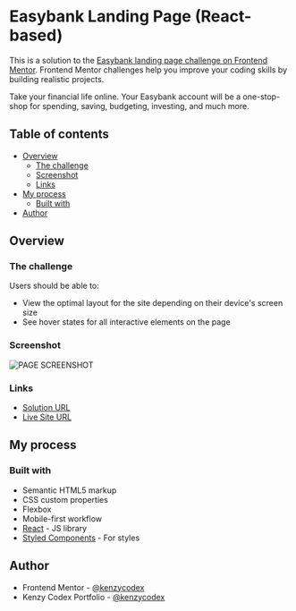 # Easybank Landing Page (React-based)

This is a solution to the [Easybank landing page challenge on Frontend Mentor](https://www.frontendmentor.io/challenges/easybank-landing-page-WaUhkoDN). Frontend Mentor challenges help you improve your coding skills by building realistic projects.

Take your financial life online. Your Easybank account will be a one-stop-shop for spending, saving, budgeting, investing, and much more.
## Table of contents

- [Overview](#overview)
  - [The challenge](#the-challenge)
  - [Screenshot](#screenshot)
  - [Links](#links)
- [My process](#my-process)
  - [Built with](#built-with)
- [Author](#author)

## Overview

### The challenge

Users should be able to:

- View the optimal layout for the site depending on their device's screen size
- See hover states for all interactive elements on the page

### Screenshot

![PAGE SCREENSHOT](publc/screenshot.png)

### Links

- [Solution URL]()
- [Live Site URL](https://easy-bank-landing-page-henna.vercel.app)

## My process

### Built with

- Semantic HTML5 markup
- CSS custom properties
- Flexbox
- Mobile-first workflow
- [React](https://reactjs.org/) - JS library
- [Styled Components](https://styled-components.com/) - For styles

## Author

- Frontend Mentor - [@kenzycodex](https://www.frontendmentor.io/profile/kenzycodex)
- Kenzy Codex Portfolio - [@kenzycodex](https://kenzycodex.vercel.app)
